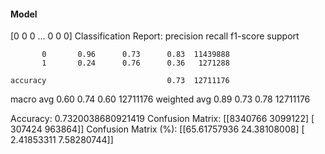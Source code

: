 #### Model
[0 0 0 ... 0 0 0]
Classification Report:
              precision    recall  f1-score   support

           0       0.96      0.73      0.83  11439888
           1       0.24      0.76      0.36   1271288

    accuracy                           0.73  12711176
   macro avg       0.60      0.74      0.60  12711176
weighted avg       0.89      0.73      0.78  12711176

Accuracy: 0.7320038680921419
Confusion Matrix:
[[8340766 3099122]
 [ 307424  963864]]
Confusion Matrix (%):
[[65.61757936 24.38108008]
 [ 2.41853311  7.58280744]]
